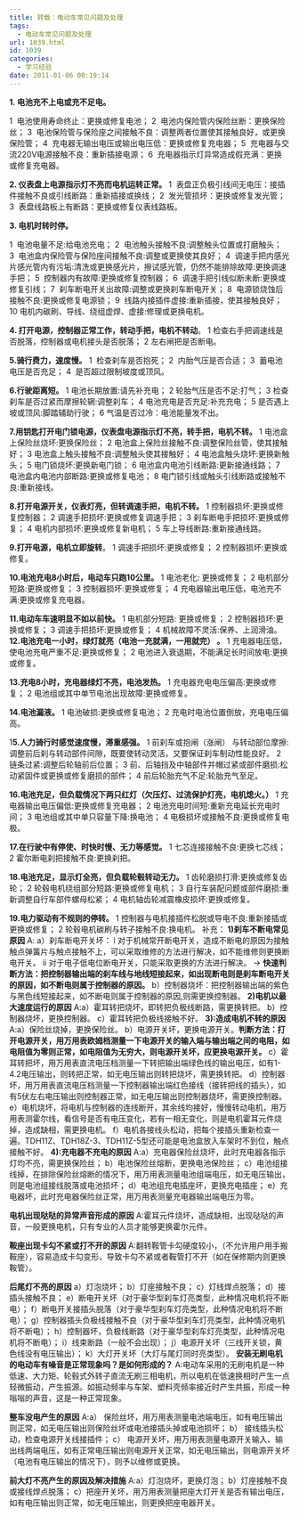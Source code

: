 ```yaml
---
title: 转载：电动车常见问题及处理
tags:
  - 电动车常见问题及处理
url: 1039.html
id: 1039
categories:
  - 学习经验
date: 2011-01-06 00:19:14
---
```


**1. 电池充不上电或充不足电。**  
  
  
  
1  电池使用寿命终止：更换或修复电池； 2  电池内保险管内保险丝断：更换保险丝； 3  电池保险管与保险座之间接触不良：调整两者位置使其接触良好，或更换保险管； 4  充电器无输出电压或输出电压低：更换或修复充电器； 5  充电器与交流220V电源接触不良：重新插接电源； 6  充电器指示灯异常造成假充满：更换或修复充电器。  
  
**2\. 仪表盘上电源指示灯不亮而电机运转正常。** 1  表盘正负极引线间无电压：接插件接触不良或引线断路：重新插接或换线； 2  发光管损坏：更换或修复发光管； 3  表盘线路板上有断路：更换或修复仪表线路板。  
  
**3\. 电机时转时停。**  
  
1  电池电量不足:给电池充电； 2  电池触头接触不良:调整触头位置或打磨触头； 3  电池盒内保险管与保险座间接触不良:调整或更换使其良好； 4  调速手把内感光片感光管内有污垢:清洗或更换感光片，擦试感光管，仍然不能排除故障:更换调速手把； 5  控制器内有故障:更换或修复控制器； 6  调速手把引线似断未断:更换或修复引线； 7  刹车断电开关出故障:调整或更换刹车断电开关； 8  电源锁烧蚀后接触不良:更换或修复电源锁； 9  线路内接插件虚接:重新插接，使其接触良好； 10 电机内碳刷、导线、绕组虚焊、虚接:修理或更换电机。  
  
**4\. 打开电源，控制器正常工作，转动手把，电机不转动**。 1 检查右手把调速线是否脱落，控制器或电机接头是否脱落； 2 左右闸把是否断电。  
  
**5.骑行费力，速度慢。** 1  检查刹车是否抱死； 2  内胎气压是否合适； 3  蓄电池电压是否充足； 4  是否超过限制坡度或顶风。  
  
**6.行驶距离短。** 1 电池长期放置:请先补充电； 2 轮胎气压是否不足:打气； 3 检查刹车是否过紧而摩擦轮辋:调整刹车； 4 电池充电是否充足:补充充电； 5 是否遇上坡或顶风:脚踏辅助行驶； 6 气温是否过冷：电池能量发不出。  
  
**7.用钥匙打开电门锁电源，仪表盘电源指示灯不亮，转手把，电机不转。** 1 电池盒上保险丝烧坏:更换保险丝； 2 电池盒上保险丝接触不良:调整保险丝管，使其接触好； 3 电池盒上触头接触不良:调整触头使其接触好； 4 电池盒触头烧坏:更换新触头； 5 电门锁烧坏:更换新电门锁； 6 电池盒内电池引线断路:更新接通线路； 7 电池盒内电池内部断路:更换或修复电池； 8 电门锁引线或触头引线断路或接触不良:重新接线。  
  
**8.打开电源开关，仪表灯亮，但转调速手把，电机不转。** 1 控制器损坏:更换或修复控制器； 2 调速手把损坏:更换或修复调速手把； 3 刹车断电手把损坏:更换或修复； 4 电机内部损坏:更换或修复新电机； 5 车上导线断路:重新接通线路。  
  
**9.打开电源，电机立即旋转**。 1 调速手把损坏:更换或修复； 2 控制器损坏:更换或修复。  
  
**10.电池充电8小时后，电动车只跑10公里。** 1 电池老化: 更换或修复； 2 电机部分短路:更换或修复； 3 控制器损坏:更换或修复； 4 充电器输出电压低，电池充不满:更换或修复充电器。  
  
**11.电动车车速明显不如以前快。** 1 电机部分短路: 更换或修复； 2 控制器损坏:更换或修复； 3 调速手把损坏:更换或修复； 4 机械故障不灵活:保养、上润滑油。 **12.电池充电一小时，绿灯就亮（电池一充就满，一用就完） 。** 1 充电器电压低，使电池充电严重不足:更换或修复； 2 电池进入衰退期，不能满足长时间放电:更换或修复。  
  
**13.充电8小时，充电器绿灯不亮，电池发热。** 1 充电器充电电压偏高:更换或修复； 2 电池组或其中单节电池出现故障:更换或修复。  
  
**14.电池漏液。** 1 电池破损:更换或修复电池； 2 充电时电池位置倒放，充电电压偏高。  
  
1**5.人力骑行时感觉速度慢，滞重感强。** 1 前刹车或抱闸（涨闸） 与转动部位摩擦:调整前后刹与转动部件间隙，既要使转动灵活，又要保证刹车制动性能良好。 2 链条过紧:调整后轮轴前后位置； 3 前、后轴挡及中轴部件并帽过紧或部件磨损:松动紧固件或更换或修复磨损的部件； 4 前后轮胎充气不足:轮胎充气至足。  
  
**16.电池充足，但负载情况下两只红灯（欠压灯、过流保护灯亮，电机熄火。）** 1 充电器输出电压偏低:更换或修复充电器； 2 电池充电时间短:重新充电延长充电时间； 3 电池组或其中单只容量下降:换电池； 4 电极损坏或接触不良:更换或修复电极。  
  
**17.在行驶中有停使、时快时慢、无力等感觉。** 1 七芯连接接触不良:更换七芯线； 2 霍尔断电刹把接触不良:更换刹把。  
  
**18.电池充足，显示灯全亮，但负载轮毂转动无力。** 1 齿轮磨损打滑:更换或修复齿轮； 2 轮毂电机绕组部分短路:更换或修复电机； 3 自行车装配问题或部件磨损:重新调整自行车部件螺母松紧； 4 电机轴齿轮减震橡皮损坏:更换或修复。  
  
**19.电力驱动有不规则的停转。** 1 控制器与电机接插件松脱或导电不良:重新接插或更换或修复； 2 轮毂电机碳刷与转子接触不良:换电机。 补充： **1)刹车不断电常见原因** A: a）刹车断电开关坏： i 对于机械常开断电开关，造成不断电的原因为接触触点弹簧片与触点接触不上，可以采取维修的方法进行解决，如不能维修则更换断电开关。 ii 对于电子低电位断电开关，只能采取更换的方法进行解决。 → **快速判断方法：把控制器输出端的刹车线与地线短接起来，如出现断电则是刹车断电开关的原因，如不断电则属于控制器的原因。** b）控制器烧坏：把控制器输出端的紫色与黑色线短接起来，如不断电则属于控制器的原因,则需更换控制器。 **2)电机以最大速度运行的原因** A:a）霍耳转把烧坏，即转把负极线断路，需更换转把。 b）控制器烧坏，更换控制器。 c）霍耳转把负极线接触不好。 **3):造成电机不转的原因** A:a）保险丝烧掉，更换保险丝。 b）电源开关坏，更换电源开关。**判断方法：打开电源开关，用万用表欧姆档测量一下电源开关的输入端与输出端之间的电阻，如电阻值为零则正常，如电阻值为无穷大，则电源开关坏，应更换电源开关。** c）霍耳转把坏，用万用表直流电压档测量一下转把输出端绿色线的输出电压，如有1-4.2电压输出，则转把正常，如无电压输出则转把烧坏，需更换转把。 d）控制器坏，用万用表直流电压档测量一下控制器输出端红色接线（接转把线的插头），如有5伏左右电压输出则控制器正常，如无电压输出则控制器烧坏，需更换控制器。 e）电机烧坏，将电机与控制器的连线断开，其余线均接好，慢慢转动电机，用万用表测霍尔线，看信号是否有电压变化，若有一相无变化，则是电机霍耳元件烧掉，造成缺相，需更换电机。 f）电机各接线头松动，把每个接插头重新检查一遍。TDH11Z、TDH18Z-3、TDH11Z-5型还可能是电池盒放入车架时不到位，触点接触不好。 **4):充电器不充电的原因** A:a）充电器保险丝烧坏，此时充电器各指示灯均不亮，需更换保险丝； b）电池保险丝熔断，更换电池保险丝； c）电池组接线掉，在排除保险丝熔断的情况下，用万用表测量电池组端电压，如无电压输出，则是电池组接线脱落或电池损坏； d）电池组充电插座坏，更换充电插座； e）充电器坏，此时充电器保险丝正常，用万用表测量充电器输出端电压为零。  
  
**电机出现哒哒的异常声音形成的原因** A:霍耳元件烧坏，造成缺相，出现哒哒的声音，一般更换电机，只有专业的人员才能够更换霍尔元件。  
  
**鞍座出现卡勾不紧或打不开的原因** A:翻转鞍管卡勾硬度较小，（不允许用户用手搬鞍座），容易造成卡勾变形，导致卡勾不紧或者鞍管打不开（如在保修期内则更换鞍管）。  
  
**后尾灯不亮的原因** a）灯泡烧坏； b）灯座接触不良； c）灯线焊点脱落； d）接插头接触不良； e）断电开关坏（对于豪华型刹车灯亮类型，此种情况电机将不断电）； f）断电开关接插头脱落（对于豪华型刹车灯亮类型，此种情况电机将不断电）； g）控制器插头负极线接触不良（对于豪华型刹车灯亮类型，此种情况电机将不断电）； h）控制器坏，负极线断路（对于豪华型刹车灯亮类型，此种情况电机将不断电）； i）线束断路（一般不会出现）； j）电源开关坏（三线开关锁，黄色线没有电压输出）； k）大灯开关坏（大灯与尾灯同时亮类型）。 **安装无刷电机的电动车有噪音是正常现象吗？是如何形成的？** A:电动车采用的无刷电机是一种低速、大力矩、轮毂式外转子直流无刷三相电机，所以电机在低速换相时产生一点轻微振动，产生振源。如振动频率与车架、塑料壳频率接近时产生共振，形成一种嗡嗡的声音，这是一种正常现象。  
  
**整车没电产生的原因** A:a） 保险丝坏，用万用表测量电池端电压，如有电压输出则正常，如无电压输出则保险丝坏或电池接插头掉或电池损坏； b） 接线插头松动，检查电源开关线接插件； c） 电源开关坏，用万用表测量电源开关输入、输出线两端电压，如有正常电压输出则电源开关正常，如无电压输出，则电源开关坏（电池有电压输出的情况下），则予以维修或更换。  
  
**前大灯不亮产生的原因及解决措施** A:a）灯泡烧坏，更换灯泡； b）灯座接触不良或接线焊点脱落； c）把座开关坏，用万用表测量把座大灯开关是否有输出电压，如有电压输出则正常，如无电压输出，则更换把座电器开关。